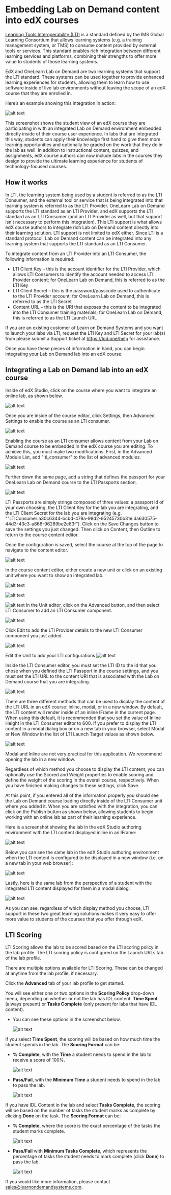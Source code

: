 # Embedding Lab on Demand content into edX courses

[Learning Tools Interoperability (LTI)](http://www.imsglobal.org/activity/learning-tools-interoperability) is a standard defined by the IMS Global Learning Consortium that allows learning systems (e.g. a training management system, or TMS) to consume content provided by external tools or services. This standard enables rich integration between different learning services and platforms, combining their strengths to offer more value to students of those learning systems.

EdX and OneLearn Lab on Demand are two learning systems that support the LTI standard. These systems can be used together to provide enhanced learning experiences for students, allowing them to learn how to use software inside of live lab environments without leaving the scope of an edX course that they are enrolled in.

Here’s an example showing this integration in action:

![alt text](media/20200108155113.png "Open edX integration with LOD")

This screenshot shows the student view of an edX course they are participating in with an integrated Lab on Demand environment embedded directly inside of their course user experience. In labs that are integrated this way, students can apply their knowledge first hand to give them more learning opportunities and optionally be graded on the work that they do in the lab as well. In addition to instructional content, quizzes, and assignments, edX course authors can now include labs in the courses they design to provide the ultimate learning experience for students of technology-focused courses.

## How it works

In LTI, the learning system being used by a student is referred to as the LTI Consumer, and the external tool or service that is being integrated into that learning system is referred to as the LTI Provider. OneLearn Lab on Demand supports the LTI standard as an LTI Provider, and edX supports the LTI standard as an LTI Consumer (and an LTI Provider as well, but that support isn’t necessary to perform this integration). This LTI support is what allows edX course authors to integrate rich Lab on Demand content directly into their learning solution. LTI support is not limited to edX either. Since LTI is a standard protocol, Lab on Demand content can be integrated into any learning system that supports the LTI standard as an LTI Consumer.

To integrate content from an LTI Provider into an LTI Consumer, the following information is required:

- LTI Client Key – this is the account identifier for the LTI Provider, which allows LTI Consumers to identify the account needed to access LTI Provider content; for OneLearn Lab on Demand, this is referred to as the LTI Key
- LTI Client Secret – this is the password/passcode used to authenticate to the LTI Provider account; for OneLearn Lab on Demand, this is referred to as the LTI Secret
- Content URL – this is the URI that exposes the content to be integrated into the LTI Consumer training materials; for OneLearn Lab on Demand, this is referred to as the LTI Launch URL

If you are an existing customer of Learn on Demand Systems and you want to launch your labs via LTI, request the LTI Key and LTI Secret for your lab(s) from please submit a Support ticket at https://lod.one/help for assistance.

Once you have these pieces of information in hand, you can begin integrating your Lab on Demand lab into an edX course.

## Integrating a Lab on Demand lab into an edX course

Inside of edX Studio, click on the course where you want to integrate an online lab, as shown below.

![alt text](media/20200108153405.png "Select the course into which you want to integrate LOD content")

Once you are inside of the course editor, click Settings, then Advanced Settings to enable the course as an LTI consumer.

![alt text](media/20200108153429.png "Click Settings, then Advanced Settings")

Enabling the course as an LTI consumer allows content from your Lab on Demand course to be embedded in the edX course you are editing. To achieve this, you must make two modifications. First, in the Advanced Module List, add "lti_consumer" to the list of advanced modules.

![alt text](media/20200108153554.png "Add lti_consumer to the Advanced Module List")

Further down the same page, add a string that defines the passport for your OneLearn Lab on Demand course to the LTI Passports section.

![alt text](media/20200108153750.png "Define the LTI Passport for your OneLearn Lab on Demand course")

LTI Passports are simply strings composed of three values: a passport id of your own choosing, the LTI Client Key for the lab you are integrating, and the LTI Client Secret for the lab you are integrating (e.g. “"LTIConsumer:a30c6344-bcbd-479a-98d2-95245730b31e:da630575-44d3-43c3-a866-96289be2e83f”). Click on the Save Changes button to save the settings you just changed. Then click on Content, then Outline to return to the course content editor.

Once the configuration is saved, select the course at the top of the page to navigate to the content editor.

![alt text](media/20200108153917.png "This is a shortcut to the content editor of the course.")

In the course content editor, either create a new unit or click on an existing unit where you want to show an integrated lab.

![alt text](media/20200108154000.png "Select the unit where you want to show an integrated lab")

![alt text](media/20200108154020.png "You must create a subsection before configuring your LTI Unit.")

![alt text](media/20200108154052.png "The unit can now be added.")
In the Unit editor, click on the Advanced button, and then select LTI Consumer to add an LTI Consumer component.

![alt text](media/20200108161359.png "Click on the Advanced button")

Click Edit to add the LTI Provider details to the new LTI Consumer component you just added.

![alt text](media/20200108154150.png "Click Edit to add LTI Provider details")

Edit the Unit to add your LTI configurations
![alt text](media/20200108161546.png "Edit the Unit")

Inside the LTI Consumer editor, you must set the LTI ID to the id that you chose when you defined the LTI Passport in the course settings, and you must set the LTI URL to the content URI that is associated with the Lab on Demand course that you are integrating.  

![alt text](media/20200108154516.png "Set the LTI ID (Passport ID) and the Launch URL")

There are three different methods that can be used to display the content of the LTI URL in an edX course: inline, modal, or in a new window. By default, the LTI content will render inside of an inline IFrame in the current page.  When using this default, it is recommended that you set the value of Inline Height in the LTI Consumer editor to 600. If you prefer to display the LTI content in a modal dialog box or on a new tab in your browser, select Modal or New Window in the list of LTI Launch Target values as shown below.

![alt text](media/20200108161730.png "Select your LTI launch target")

Modal and Inline are not very practical for this application. We recommend opening the lab in a new window.

Regardless of which method you choose to display the LTI content, you can optionally use the Scored and Weight properties to enable scoring and define the weight of the scoring in the overall course, respectively. When you have finished making changes to these settings, click Save.

At this point, if you entered all of the information properly you should see the Lab on Demand course loading directly inside of the LTI Consumer unit where you added it. When you are satisfied with the integration, you can click on the Publish button as shown below, allowing students to begin working with an online lab as part of their learning experience.

Here is a screenshot showing the lab in the edX Studio authoring environment with the LTI content displayed inline in an IFrame:

![alt text](media/20200108162116.png "Displaying LOD content in an IFrame")

Below you can see the same lab in the edX Studio authoring environment when the LTI content is configured to be displayed in a new window (i.e. on a new tab in your web browser):

![alt text](media/20200108162321.png "Link to launch LOD content in a new window")

Lastly, here is the same lab from the perspective of a student with the integrated LTI content displayed for them in a modal dialog:

![alt text](media/20200108163102.png "Student's view of lab content in a new window")

As you can see, regardless of which display method you choose, LTI support in these two great learning solutions makes it very easy to offer more value to students of the courses that you offer through edX.

## LTI Scoring

LTI Scoring allows the lab to be scored based on the LTI scoring policy in the lab profile. The LTI scoring policy is configured on the Launch URLs tab of the lab profile. 

There are multiple options available for LTI Scoring. These can be changed at anytime from the lab profile, if necessary.

Click the **Advanced** tab of your lab profile to get started.

You will see either one or two options in the **Scoring Policy** drop-down menu, depending on whether or not the lab has IDL content: **Time Spent** (always present) or **Tasks Complete** (only present for labs that have IDL content).

- You can see these options in the screenshot below.

    ![alt text](media/launch-urls-scoring-policy.png "Scoring Policy is in Advanced tab")

If you select **Time Spent**, the scoring will be based on how much time the student spends in the lab. The **Scoring Format** can be:

- **% Complete**, with the **Time** a student needs to spend in the lab to receive a score of 100%.

  ![alt text](media/scoring-format-percent-complete.png "Percentage Complete")

- **Pass/Fail**, with the **Minimum Time** a student needs to spend in the lab to pass the lab.

  ![alt text](media/scoring-format-pass-fail.png "Pass/Fail Scoring Format")

If you have IDL Content in the lab and select **Tasks Complete**, the scoring will be based on the number of tasks the student marks as complete by clicking **Done** on the task. The **Scoring Format** can be:

- **% Complete**, where the score is the exact percentage of the tasks the student marks complete.

  ![alt text](media/scoring-format-tasks-complete-percent-complete.png)

- **Pass/Fail** with **Minimum Tasks Complete**, which represents the percentage of tasks the student needs to mark complete (click **Done**) to pass the lab.

  ![alt text](media/scoring-format-tasks-complete-minimum-tasks-complete.png )

If you would like more information, please contact [sales@learnondemandsystems.com](mailto:sales@learnondemandsystems.com).
